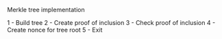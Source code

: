 Merkle tree implementation

1 - Build tree
2 - Create proof of inclusion
3 - Check proof of inclusion
4 - Create nonce for tree root
5 - Exit
